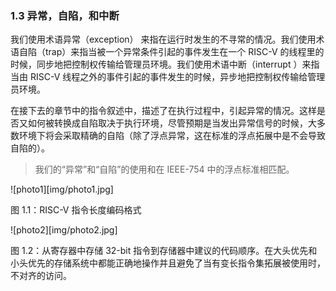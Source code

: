 ### 1.3 异常，自陷，和中断

我们使用术语异常（exception） 来指在运行时发生的不寻常的情况。我们使用术语自陷（trap）来指当被一个异常条件引起的事件发生在一个 RISC-V 的线程里的时候，同步地把控制权传输给管理员环境。我们使用术语中断（interrupt ）来指当由 RISC-V 线程之外的事件引起的事件发生的时候，异步地把控制权传输给管理员环境。

在接下去的章节中的指令叙述中，描述了在执行过程中，引起异常的情况。这样是否又如何被转换成自陷取决于执行环境，尽管预期是当发出异常信号的时候，大多数环境下将会采取精确的自陷（除了浮点异常，这在标准的浮点拓展中是不会导致自陷的）。

> 我们的“异常”和“自陷”的使用和在 IEEE-754 中的浮点标准相匹配。

![photo1][img/photo1.jpg]

图 1.1：RISC-V 指令长度编码格式   

![photo2][img/photo2.jpg]

图 1.2：从寄存器中存储 32-bit 指令到存储器中建议的代码顺序。在大头优先和小头优先的存储系统中都能正确地操作并且避免了当有变长指令集拓展被使用时，不对齐的访问。
